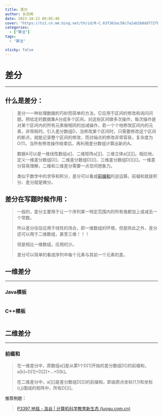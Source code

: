 ```yaml
---
title: 差分
author: 长白崎
date: 2023-10-22 00:05:40
cover: "https://ts1.cn.mm.bing.net/th/id/R-C.63f363ac58c7a2ab1b0dd772fb10c0af?rik=2KkL%2f5xzD3yihA&riu=http%3a%2f%2fimage.zzd.sm.cn%2f9616253699793162824.jpg%3fid%3d0&ehk=S7t%2fWpNOqZMLEdmU7BZVsOjYMnBPanTPaxoUBKpIgaE%3d&risl=&pid=ImgRaw&r=0"
categories:
  - ["算法"]
tags:
  - "算法"

sticky: false
---
```


# 差分

***

## 什么是差分：

> 差分一一种处理数据的巧妙而简单的方法，它应用于区间的修改和询问问题。把给定的数据集A分成多个区间，对这些区间做多次操作，每次操作是对某个区间内的所有元素做相同的加减操作，若一个个地修改区间内的元素，非常耗时。引入差分数组D，当修改某个区间时，只需要修改这个区间的断点，就能记录整个区间的修改，而对端点的修改非常容易，复杂度为O(1)。当所有修改操作结束后，再利用差分数组计算出新的A。
>
> 数据A可以是一维线性数组a\[]、二维矩阵a\[]\[]、三维立体a\[]\[]\[]。相应地，定义一维差分数组D[]、二维差分数组D\[]\[]、三维差分数组D\[]\[]\[]。一维差分容易理解，二维和三维差分需要一点空间想象力。
>
> 类似于数学中的求导和积分，差分可以看成[前缀和](https://so.csdn.net/so/search?q=前缀和&spm=1001.2101.3001.7020)的逆运算。前缀和就是积分、差分就是微分。

## 差分在写题时候作用：

> 一般的，差分主要用于让一个序列某一特定范围内的所有值都加上或减去一个常数。
>
> 所以差分往往应用于线性的场合，即一维数组的环境，但是除此之外，差分还可以用于二维数组，甚至三维！！！
>
> 但是相比一维数组，应用的少。
>
> 差分可以简单的看成序列中每个元素与其前一个元素的差。

## 一维差分

***

> 

### Java模板

```java

```



### C++模板

```C++
```



## 二维差分

***

### 前缀和

> 在一维差分中，原数组a\[]是从第1个D[1]开始的差分数组D[]的前缀和，a[k]=D[1]+D[2]+...+D[k]。
>
> 在二维差分中，a\[]\[]是差分数组D\[]\[]的前缀和，即由原点坐标(1,1)和坐标(i,j)围成的矩阵中，所有D\[]\[]。



推荐例题：

> [P3397 地毯 - 洛谷 | 计算机科学教育新生态 (luogu.com.cn)](https://www.luogu.com.cn/problem/P3397)